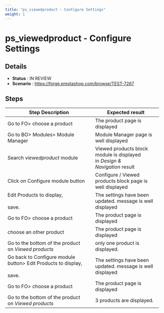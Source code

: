 ```yaml
---
title: "ps_viewedproduct - Configure Settings"
weight: 1
---
```


# ps_viewedproduct - Configure Settings
## Details
* **Status** : IN REVIEW
* **Scenario** : https://forge.prestashop.com/browse/TEST-7267

## Steps
| Step Description | Expected result |
| ----- | ----- |
| Go to FO> choose a product | The product page is displayed |
| Go to BO> Modules> Module Manager | Module Manager page is well displayed |
| Search _viewedproduct_ module | Viewed products block module is displayed in _Design & Navigation_ result |
| Click on Configure module button | Configure / Viewed products block page is well displayed |
| Edit Products to display,<br><br>save. | The settings have been updated. message is well displayed |
| Go to FO> choose a product | The product page is displayed |
| choose an other product | The product page is displayed |
| Go to the bottom of the product on _Viewed products_ | only one product is displayed. |
| Go back to Configure module button> Edit Products to display,<br><br>save. | The settings have been updated. message is well displayed |
| Go to FO> choose a product | The product page is displayed |
| Go to the bottom of the product on _Viewed products_ | 3 products are displayed. |
